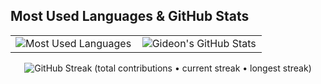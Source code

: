 ## Most Used Languages & GitHub Stats

<table align="center" width="100%">
  <tr>
    <td align="center" width="50%">
      <img
        src="https://github-profile-summary-cards.vercel.app/api/cards/most-commit-language?username=GideonThuku&theme=default"
        alt="Most Used Languages"
      />
    </td>
    <td align="center" width="50%">
      <img
        src="https://github-profile-summary-cards.vercel.app/api/cards/stats?username=GideonThuku&theme=default"
        alt="Gideon's GitHub Stats"
      />
    </td>
  </tr>
</table>

<!-- Contributions / Streak (3-panel look like your screenshot) -->
<p align="center">
  <img
    src="https://github-readme-streak-stats.herokuapp.com?user=GideonThuku&theme=default&hide_border=false"
    alt="GitHub Streak (total contributions • current streak • longest streak)"
  />
</p>

